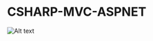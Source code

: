 # CSHARP-MVC-ASPNET
![Alt text](https://github.com/tqaw19/CSHARP-MVC-ASPNET/blob/master/Anotaci%C3%B3n%202019-10-07%20191238.png "Optional title")
